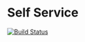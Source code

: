 # Self Service

[![Build Status](https://dev.azure.com/felipepsena/tecweb-selfservice/_apis/build/status/felipesena.tecweb-selfservice)](https://dev.azure.com/felipepsena/tecweb-selfservice/_build/latest?definitionId=1)

